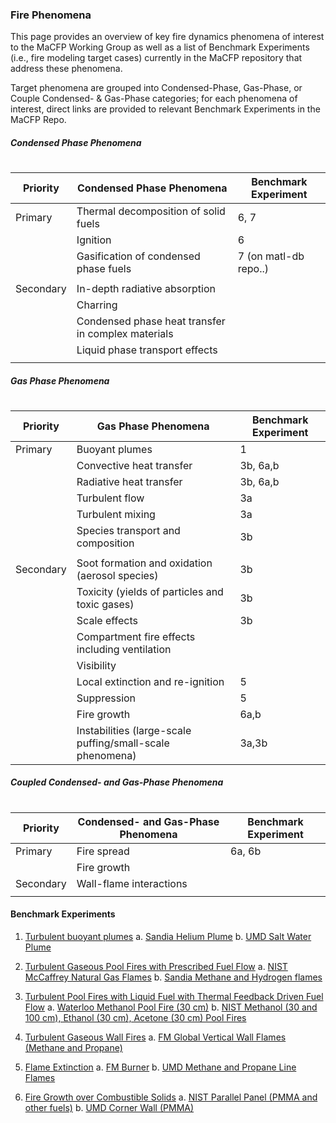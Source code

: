 ### Fire Phenomena
This page provides an overview of key fire dynamics phenomena of interest to the MaCFP Working Group as well as a list of Benchmark Experiments (i.e., fire modeling target cases) currently in the MaCFP repository that address these phenomena. 

Target phenomena are grouped into Condensed-Phase, Gas-Phase, or Couple Condensed- & Gas-Phase categories; for each phenomena of interest, direct links are provided to relevant Benchmark Experiments in the MaCFP Repo.

##### Condensed Phase Phenomena
# 
| **Priority** | **Condensed Phase Phenomena** | **Benchmark Experiment** |
| --- | --- | --- |
| Primary | Thermal decomposition of solid fuels | 6, 7 |
| | Ignition | 6 |
| | Gasification of condensed phase fuels | 7 (on matl-db repo..)|
|  ||  |
| Secondary | In-depth radiative absorption |
| | Charring |
| | Condensed phase heat transfer in complex materials |
| | Liquid phase transport effects |
||||
##### Gas Phase Phenomena
#
| **Priority** | **Gas Phase Phenomena** | **Benchmark Experiment** |
| --- | --- | --- |
| Primary | Buoyant plumes | 1 |
| | Convective heat transfer | 3b, 6a,b |
| | Radiative heat transfer | 3b, 6a,b |
| | Turbulent flow | 3a |
| | Turbulent mixing | 3a |
| | Species transport and composition | 3b |
||||
| Secondary | Soot formation and oxidation (aerosol species) | 3b |
| | Toxicity (yields of particles and toxic gases) | 3b |
| | Scale effects | 3b |
| | Compartment fire effects including ventilation |
| | Visibility |
| | Local extinction and re-ignition | 5 |
| | Suppression | 5 |
| | Fire growth | 6a,b |
| | Instabilities (large-scale puffing/small-scale phenomena) | 3a,3b |

##### Coupled Condensed- and Gas-Phase Phenomena
#
| Priority |  Condensed- and Gas-Phase Phenomena | Benchmark Experiment |
| --- | --- | --- |
| Primary | Fire spread | 6a, 6b |
| | Fire growth |
| Secondary | Wall-flame interactions |
||||

#### Benchmark Experiments
1. [Turbulent buoyant plumes](https://github.com/MaCFP/macfp-db/tree/master/Buoyant_Plumes)
   a. [Sandia Helium Plume](https://github.com/MaCFP/macfp-db/tree/master/Buoyant_Plumes/Sandia_Helium_Plume)
   b. [UMD Salt Water Plume](https://github.com/MaCFP/macfp-db/tree/master/Buoyant_Plumes/UMD_Salt_Water_Plume)

2. [Turbulent Gaseous Pool Fires with Prescribed Fuel Flow](https://github.com/MaCFP/macfp-db/tree/master/Gaseous_Pool_Fires)
   a. [NIST McCaffrey Natural Gas Flames](https://github.com/MaCFP/macfp-db/tree/master/Gaseous_Pool_Fires/McCaffrey_Flames)
   b. [Sandia Methane and Hydrogen flames](https://github.com/MaCFP/macfp-db/tree/master/Gaseous_Pool_Fires/Sandia_Flames)

3. [Turbulent Pool Fires with Liquid Fuel with Thermal Feedback Driven Fuel Flow](https://github.com/MaCFP/macfp-db/tree/master/Liquid_Pool_Fires)
   a. [Waterloo Methanol Pool Fire (30 cm)](https://github.com/MaCFP/macfp-db/tree/master/Liquid_Pool_Fires/Waterloo_Methanol)
   b. [NIST Methanol (30 and 100 cm), Ethanol (30 cm), Acetone (30 cm) Pool Fires](https://github.com/MaCFP/macfp-db/tree/master/Liquid_Pool_Fires/NIST_Pool_Fires)
4. [Turbulent  Gaseous Wall Fires](https://github.com/MaCFP/macfp-db/tree/master/Wall_Fires)
   a. [FM Global Vertical Wall Flames (Methane and Propane)](https://github.com/MaCFP/macfp-db/tree/master/Wall_Fires/FM_Vertical_Wall_Flames)

5. [Flame Extinction](https://github.com/MaCFP/macfp-db/tree/master/Extinction)
   a. [FM Burner](https://github.com/MaCFP/macfp-db/tree/master/Extinction/FM_Burner)
   b. [UMD Methane and Propane Line Flames](https://github.com/MaCFP/macfp-db/tree/master/Extinction/UMD_Line_Burner)

6. [Fire Growth over Combustible Solids](https://github.com/MaCFP/macfp-db/tree/master/Fire_Growth)
   a. [NIST Parallel Panel (PMMA and other fuels)](https://github.com/MaCFP/macfp-db/tree/master/Fire_Growth/NIST_Parallel_Panel)
   b. [UMD Corner Wall (PMMA)](https://github.com/MaCFP/macfp-db/tree/master/Fire_Growth/UMD_SBI)